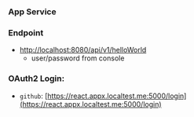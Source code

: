 ### App Service

### Endpoint

- [http://localhost:8080/api/v1/helloWorld](http://localhost:8080/api/v1/helloWorld)
    - user/password from console

### OAuth2 Login:
- `github`: [https://react.appx.localtest.me:5000/login](https://react.appx.localtest.me:5000/login)